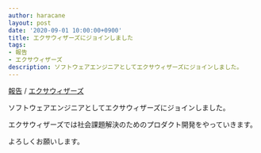 ```yaml
---
author: haracane
layout: post
date: '2020-09-01 10:00:00+0900'
title: エクサウィザーズにジョインしました
tags:
- 報告
- エクサウィザーズ
description: ソフトウェアエンジニアとしてエクサウィザーズにジョインしました。
---
```

<!-- tag_links -->
[報告](/tags/information/) / [エクサウィザーズ](/tags/exawizards/)

<!-- content -->
ソフトウェアエンジニアとしてエクサウィザーズにジョインしました。

エクサウィザーズでは社会課題解決のためのプロダクト開発をやっていきます。

よろしくお願いします。
